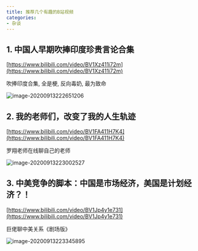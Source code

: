 ```yaml
---
title: 推荐几个有趣的B站视频
categories:
- 杂谈
---
```






## 1. 中国人早期吹捧印度珍贵言论合集



[https://www.bilibili.com/video/BV1Xz411i72m](https://www.bilibili.com/video/BV1Xz411i72m)



吹捧印度合集, 全是梗, 反向毒奶, 最为致命

![image-20200913222651206](https://v2fy.com/asset/0i/jikemiji/jikemiji-md/kr-000122.assets/image-20200913222651206.png)



## 2. 我的老师们，改变了我的人生轨迹





[https://www.bilibili.com/video/BV1FA411H7K4](https://www.bilibili.com/video/BV1FA411H7K4)





罗翔老师在线聊自己的老师

![image-20200913223002527](https://v2fy.com/asset/0i/jikemiji/jikemiji-md/kr-000122.assets/image-20200913223002527.png)



## 3. 中美竞争的脚本：中国是市场经济，美国是计划经济？！



[https://www.bilibili.com/video/BV1Jp4y1e731](https://www.bilibili.com/video/BV1Jp4y1e731)

巨佬聊中美关系《剧场版》

![image-20200913223345895](https://v2fy.com/asset/0i/jikemiji/jikemiji-md/kr-000122.assets/image-20200913223345895.png)